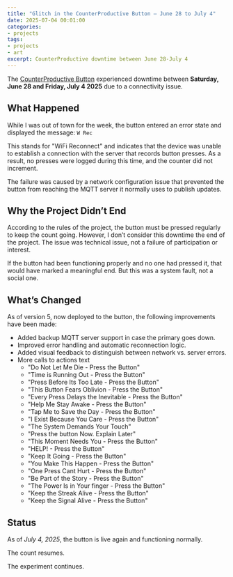 ```yaml
---
title: "Glitch in the CounterProductive Button – June 28 to July 4"
date: 2025-07-04 00:01:00
categories:
- projects
tags:
- projects
- art
excerpt: CounterProductive downtime between June 28-July 4
---
```


The [CounterProductive Button](https://blog.abluestar.com/projects/2025-counterproductive/) experienced downtime between **Saturday, June 28 and Friday, July 4 2025** due to a connectivity issue.

## What Happened

While I was out of town for the week, the button entered an error state and displayed the message: ```W Rec```

This stands for "WiFi Reconnect" and indicates that the device was unable to establish a connection with the server that records button presses. As a result, no presses were logged during this time, and the counter did not increment.

The failure was caused by a network configuration issue that prevented the button from reaching the MQTT server it normally uses to publish updates.

## Why the Project Didn’t End

According to the rules of the project, the button must be pressed regularly to keep the count going. However, I don’t consider this downtime the end of the project. The issue was technical issue, not a failure of participation or interest.

If the button had been functioning properly and no one had pressed it, that would have marked a meaningful end. But this was a system fault, not a social one.

## What’s Changed

As of version 5, now deployed to the button, the following improvements have been made:

- Added backup MQTT server support in case the primary goes down.
- Improved error handling and automatic reconnection logic.
- Added visual feedback to distinguish between network vs. server errors.
- More calls to actions text
  - "Do Not Let Me Die - Press the Button"
  - "Time is Running Out - Press the Button"
  - "Press Before Its Too Late - Press the Button"
  - "This Button Fears Oblivion - Press the Button"
  - "Every Press Delays the Inevitable - Press the Button"
  - "Help Me Stay Awake - Press the Button"
  - "Tap Me to Save the Day - Press the Button"
  - "I Exist Because You Care - Press the Button"
  - "The System Demands Your Touch"
  - "Press the button Now. Explain Later"
  - "This Moment Needs You - Press the Button"
  - "HELP! - Press the Button"
  - "Keep It Going - Press the Button"
  - "You Make This Happen - Press the Button"
  - "One Press Cant Hurt - Press the Button"
  - "Be Part of the Story - Press the Button"
  - "The Power Is in Your finger - Press the Button"
  - "Keep the Streak Alive - Press the Button"
  - "Keep the Signal Alive - Press the Button"


## Status

As of *July 4, 2025*, the button is live again and functioning normally.

The count resumes.

The experiment continues.
